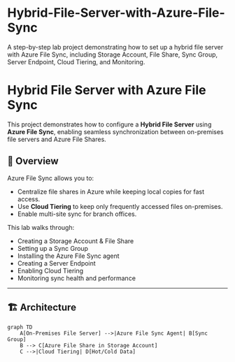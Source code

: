 # Hybrid-File-Server-with-Azure-File-Sync
A step-by-step lab project demonstrating how to set up a hybrid file server with Azure File Sync, including Storage Account, File Share, Sync Group, Server Endpoint, Cloud Tiering, and Monitoring.

# Hybrid File Server with Azure File Sync

This project demonstrates how to configure a **Hybrid File Server** using **Azure File Sync**, enabling seamless synchronization between on-premises file servers and Azure File Shares.

## 📌 Overview
Azure File Sync allows you to:
- Centralize file shares in Azure while keeping local copies for fast access.
- Use **Cloud Tiering** to keep only frequently accessed files on-premises.
- Enable multi-site sync for branch offices.

This lab walks through:
- Creating a Storage Account & File Share
- Setting up a Sync Group
- Installing the Azure File Sync agent
- Creating a Server Endpoint
- Enabling Cloud Tiering
- Monitoring sync health and performance

---

## 🏗 Architecture

```mermaid
graph TD
    A[On-Premises File Server] -->|Azure File Sync Agent| B[Sync Group]
    B --> C[Azure File Share in Storage Account]
    C -->|Cloud Tiering| D[Hot/Cold Data]
